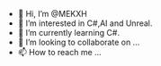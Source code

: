 - 👋 Hi, I’m @MEKXH
- 👀 I’m interested in C#,AI and Unreal.
- 🌱 I’m currently learning C#.
- 💞️ I’m looking to collaborate on ...
- 📫 How to reach me ...

<!---
MEKXH/MEKXH is a ✨ special ✨ repository because its `README.md` (this file) appears on your GitHub profile.
You can click the Preview link to take a look at your changes.
--->

